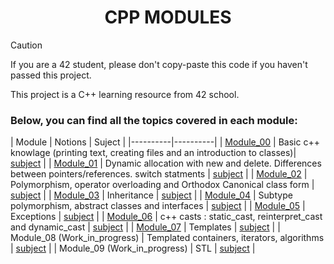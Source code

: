 <h1 align="center">
	CPP MODULES
</h1>

> [!CAUTION]
> If you are a 42 student, please don't copy-paste this code if you haven't passed this project.

This project is a C++ learning resource from 42 school.
### Below, you can find all the topics covered in each module:

| Module | Notions | Suject |
|----------|----------|
|  [Module_00](CPP_00/) | Basic c++ knowlage (printing text, creating files and an introduction to classes)| [subject](subjects/subject_00_feb_2024pdf) |
|  [Module_01](CPP_01/) | Dynamic allocation with new and delete. Differences between pointers/references. switch statments | [subject](subjects/subject_01_feb_2024pdf) |
|  [Module_02](CPP_02/) | Polymorphism, operator overloading and Orthodox Canonical class form | [subject](subjects/subject_02_feb_2024pdf) |
|  [Module_03](CPP_03/) | Inheritance | [subject](subjects/subject_03_feb_2024pdf) |
|  [Module_04](CPP_04/) | Subtype polymorphism, abstract classes and interfaces | [subject](subjects/subject_04_feb_2024pdf) |
|  [Module_05](CPP_05/) | Exceptions | [subject](subjects/subject_05_feb_2024pdf) |
|  [Module_06](CPP_06/) | c++ casts : static_cast, reinterpret_cast and dynamic_cast | [subject](subjects/subject_06_feb_2024pdf) |
|  [Module_07](CPP_07/) | Templates | [subject](subjects/subject_07_feb_2024pdf) |
|  Module_08 (Work_in_progress) | Templated containers, iterators, algorithms | [subject](subjects/subject_08_feb_2024pdf) |
|  Module_09 (Work_in_progress) | STL | [subject](subjects/subject_09_feb_2024pdf) |

